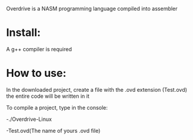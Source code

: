 Overdrive is a NASM programming language compiled into assembler

# Install:
A g++ compiler is required

# How to use:

In the downloaded project, create a file with the .ovd extension (Test.ovd) the entire code will be written in it

To compile a project, type in the console:

-./Overdrive-Linux

-Test.ovd(The name of yours .ovd file)
